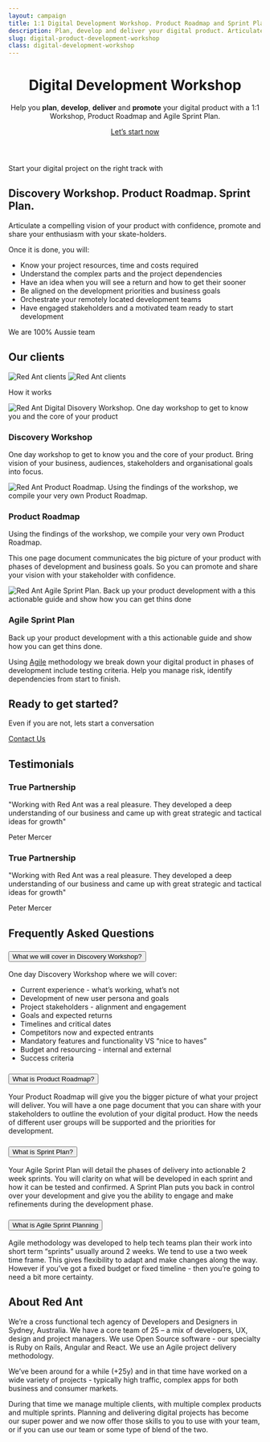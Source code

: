 ```yaml
---
layout: campaign
title: 1:1 Digital Development Workshop. Product Roadmap and Sprint Plan.
description: Plan, develop and deliver your digital product. Articulate a compelling vision of your idea and share your enthusiasm with your skate-holders with confidence.
slug: digital-product-development-workshop
class: digital-development-workshop
---
```

<header id="workshop-hero" class="section hero">
  <div class="container">
    <div class="row">
      <div class="col col-lg-8">
        <h1 class="text-xl mb-4 mb-lg-5 font-700">Digital
          <span class="d-block">Development</span> 
          <span class="d-block">Workshop</span>
        </h1>
      </div>
    </div>
    <div class="row">
      <div class="col col-sm-10 col-md-8">
        <p class="h3 mb-4 font-500">Help you <b>plan</b>, <b>develop</b>, <b>deliver</b> and <b>promote</b> your digital product with a 1:1 Workshop, <span class="text-red-dark font-700">Product Roadmap</span> and <span class="text-red font-700">Agile Sprint Plan</span>.</p>
        <p><a href="https://red-ant.typeform.com/to/wW5Q1I" class="btn btn-primary typeform-share btn-lg" data-mode="popup">Let’s start now</a></p>
      </div>
    </div>
  </div>
</header>

<section id="workshop-roadmap-sprint-plan-summary" ga-trigger="visibility" class="summary">
  <div class="container section">
    <div class="row ">
      <div class="col">
        <p class="h3 font-500">Start your digital project on the right track with</p>
        <h2>Discovery Workshop. <span class="text-red-dark">Product Roadmap.</span> <span class="text-red">Sprint Plan.</span></h2>
        <p>Articulate a compelling vision of your product with confidence, promote and share your enthusiasm with your skate-holders.</p>
        <p class="font-500">Once it is done, you will:</p>
        <ul>
          <li>Know your project resources, time and costs required</li>
          <li>Understand the complex parts and the project dependencies</li>
          <li>Have an idea when you will see a return and how to get their sooner</li> 
          <li>Be aligned on the development priorities and business goals</li>  
          <li>Orchestrate your remotely located development teams</li>
          <li>Have engaged stakeholders and a motivated team ready to start development</li> 
        </ul>
      </div>
    </div>
  </div>
</section>

<section id="our-clients" ga-trigger="visibility" class="our-clients border border-left-0 border-right-0 section">
  <div class="container">
    <div class="row">
      <div class="col">
        <p class="tex-lg text-center h4">We are 100% Aussie team</p>
        <h2 class="text-center mb-5">Our clients</h2>
      </div>
    </div>
    <div class="row text-center">
        <img class="d-md-block d-none img-fluid" src="{{ site.data.webpack['client-logo-desktop.png'] }}" alt="Red Ant clients" />
        <img class="d-md-none img-fluid" src="{{ site.data.webpack['client-logo-mobile.png'] }}" alt="Red Ant clients" />
    </div>
  </div>
</section>

<section id="how-it-works" ga-trigger="visibility" class="how-it-works">
  <div class="container">
    <div class="row">
      <div class="col-12">
        <p class="h2 text-center" >How it works</p>
      </div>
    </div>
    <div class="row align-items-center">
      <div class="col-6 offset-3 col-md-5 offset-md-0 order-md-2 px-4">
        <img class="img-fluid" src="{{ site.data.webpack['icon-workshop.png'] }}" alt="Red Ant Digital Disovery Workshop. One day workshop to get to know you and the core of your product" />
      </div>
      <div class="col-12 col-md-7">
        <h3>Discovery Workshop</h3>
        <p>One day workshop to get to know you and the core of your product. Bring vision of your business, audiences, stakeholders and organisational goals into focus.</p>
      </div>
    </div>
    <div class="row align-items-center">
      <div class="col-6 offset-3 col-md-5 offset-md-0 px-4">
        <img class="img-fluid" src="{{ site.data.webpack['icon-roadmap.png'] }}" alt="Red Ant Product Roadmap. Using the findings of the workshop, we compile your very own Product Roadmap." />
      </div>
      <div class="col-12 col-md-7">
        <h3>Product Roadmap</h3>
        <p>Using the findings of the workshop, we compile your very own Product Roadmap.</p>
        <p>This one page document communicates the big picture of your product with phases of development and business goals. So you can promote and share your vision with your stakeholder with confidence.</p>
      </div>
    </div>
    <div class="row align-items-center">
      <div class="col-6 offset-3 col-md-5 offset-md-0 order-md-2 px-4">
        <img class="img-fluid" src="{{ site.data.webpack['icon-sprint-plan.png'] }}" alt="Red Ant Agile Sprint Plan. Back up your product development with a this actionable guide and show how you can get thins done " />
      </div>
      <div class="col-12 col-md-7">
        <h3>Agile Sprint Plan</h3>
        <p>Back up your product development with a this actionable guide and show how you can get thins done.</p>
        <p>Using <a href="">Agile</a> methodology we break down your digital product in phases of development include testing criteria. Help you manage risk, identify dependencies from start to finish. </p>
      </div>
    </div>
  </div>
</section>

<section id="cta-panel" ga-trigger="visibility" class="cta-panel section">
  <div class="container">
    <div class="row">
      <div class="col">
        <h2>Ready to get started?</h2>
        <p>Even if you are not, lets start a conversation</p>
        <a href="https://red-ant.typeform.com/to/wW5Q1I" class="btn btn-primary typeform-share" data-mode="popup" ga-trigger="click">Contact Us</a>
      </div>
    </div>
  </div>
</section>

<section id="testimonials" ga-trigger="visibility"  class="testimonials section ">
  <div class="container">
    <div class="row">
      <div class="col">
        <h2 class="text-center">Testimonials</h2>
      </div>
    </div>
    <div class="row">
      <div class="col-lg-6">
        <h3>True Partnership</h3>
        <p>"Working with Red Ant was a real pleasure. They developed a deep understanding of our business and came up with great strategic and tactical ideas for growth"</p>
        <p>Peter Mercer</p>
      </div>
      <div class="col-lg-6">
        <h3>True Partnership</h3>
        <p>"Working with Red Ant was a real pleasure. They developed a deep understanding of our business and came up with great strategic and tactical ideas for growth"</p>
        <p>Peter Mercer</p>
      </div>
    </div>
  </div>
</section>


<section id="faqs" ga-trigger="visibility" class="faqs">
  <div class="container ">
    <div class="row">
      <div class="col">
        <h2 class="">Frequently Asked Questions</h2>
      </div>
    </div>
    <div class="row mt-3d">
      <div class="col">
        <div class="accordion theme-red" id="workshop-faqs">
          <div class="card">
            <div class="card-header">
              <h3 class="mb-0">
                <button
                  class="btn btn-link collapsed"
                  type="button"
                  data-toggle="collapse"
                  data-target="#a1"
                  aria-expanded="true"
                  aria-controls="a1"
                >
                  What we will cover in Discovery Workshop?
                </button>
              </h3>
            </div>
            <div id="a1" class="collapse" data-parent="#workshop-faqs">
              <div class="card-body ">
                <p>One day Discovery Workshop where we will cover: </p>
                <ul>
                  <li>Current experience - what’s working, what’s not</li> 
                  <li>Development of new user persona and goals</li>  
                  <li>Project stakeholders - alignment and engagement</li> 
                  <li>Goals and expected returns</li>
                  <li>Timelines and critical dates</li>  
                  <li>Competitors now and expected entrants</li> 
                  <li>Mandatory features and functionality VS “nice to haves”</li> 
                  <li>Budget and resourcing - internal and external</li>
                  <li>Success criteria</li> 
                </ul>
              </div>
            </div>
          </div>
          <div class="card">
            <div class="card-header">
              <h3 class="mb-0">
                <button
                  class="btn btn-link collapsed"
                  type="button"
                  data-toggle="collapse"
                  data-target="#a2"
                  aria-expanded="true"
                  aria-controls="a2"
                >
                  What is Product Roadmap?
                </button>
              </h3>
            </div>
            <div id="a2" class="collapse" data-parent="#workshop-faqs">
              <div class="card-body">
                <p>Your Product Roadmap will give you the bigger picture of what your project will deliver. You will have a one page document that you can share with your stakeholders to outline the evolution of your digital product. How the needs of different user groups will be supported and the priorities for development. </p>
              </div>
            </div>
          </div>
          <div class="card">
            <div class="card-header">
              <h3 class="mb-0">
                <button
                  class="btn btn-link collapsed "
                  type="button"
                  data-toggle="collapse"
                  data-target="#a4"
                  aria-expanded="true"
                  aria-controls="a4"
                >
                  What is Sprint Plan?
                </button>
              </h3>
            </div>
            <div id="a4" class="collapse" data-parent="#workshop-faqs">
              <div class="card-body">
                <p>Your Agile Sprint Plan will detail the phases of delivery into actionable 2 week sprints. You will clarity on what will be developed in each sprint and how it can be tested and confirmed. A Sprint Plan puts you back in control over your development and give you the ability to engage and make refinements during the development phase.</p>
              </div>
            </div>
          </div>
          <div class="card">
            <div class="card-header">
              <h3 class="mb-0">
                <button
                  class="btn btn-link  collapsed"
                  type="button"
                  data-toggle="collapse"
                  data-target="#a5"
                  aria-expanded="true"
                  aria-controls="a5"
                >
                  What is Agile Sprint Planning
                </button>
              </h3>
            </div>
            <div id="a5" class="collapse" data-parent="#workshop-faqs">
              <div class="card-body">
                <p>Agile methodology was developed to help tech teams plan their work into short term “sprints” usually around 2 weeks. We tend to use a two week time frame. This gives flexibility to adapt and make changes along the way. However if you’ve got a fixed budget or fixed timeline - then you’re going to need a bit more certainty.</p>
              </div>
            </div>
          </div>
        </div>
      </div>
    </div>
  </div>
</section>

<section id="about-redant" ga-trigger="visibility" class="about-redant">
  <div class="container">
    <div class="row">
      <div class="col">
        <h2>About Red Ant</h2>
        <p>We’re a cross functional tech agency of Developers and Designers in Sydney, Australia. We have a core team of 25 – a mix of developers, UX, design and project managers. We use Open Source software - our specialty is Ruby on Rails, Angular and React. We use an Agile project delivery methodology.</p>
        <p>We’ve been around for a while (+25y) and in that time have worked on a wide variety of projects - typically high traffic, complex apps for both business and consumer markets.</p>
        <p>During that time we manage multiple clients, with multiple complex products and multiple sprints. Planning and delivering digital projects has become our super power and we now offer those skills to you to use with your team, or if you can use our team or some type of blend of the two.</p>
      </div>
    </div>
  </div>
</section>